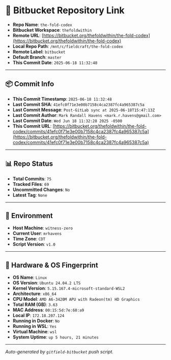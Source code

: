 # 🔗 Bitbucket Repository Link

- **Repo Name**: `the-fold-codex`
- **Bitbucket Workspace**: `thefoldwithin`
- **Remote URL**: [https://bitbucket.org/thefoldwithin/the-fold-codex](https://bitbucket.org/thefoldwithin/the-fold-codex)
- **Local Repo Path**: `/mnt/c/fieldcraft/the-fold-codex`
- **Remote Label**: `bitbucket`
- **Default Branch**: `master`
- **This Commit Date**: `2025-06-18 11:32:48`

---

## 📦 Commit Info

- **This Commit Timestamp**: `2025-06-18 11:32:48`
- **Last Commit SHA**: `41efc0f71e3e00b7158c4ca2387fc4a965387c5a`
- **Last Commit Message**: `Post-GitLab sync at 2025-06-18T15:47:13Z`
- **Last Commit Author**: `Mark Randall Havens <mark.r.havens@gmail.com>`
- **Last Commit Date**: `Wed Jun 18 11:32:28 2025 -0500`
- **This Commit URL**: [https://bitbucket.org/thefoldwithin/the-fold-codex/commits/41efc0f71e3e00b7158c4ca2387fc4a965387c5a](https://bitbucket.org/thefoldwithin/the-fold-codex/commits/41efc0f71e3e00b7158c4ca2387fc4a965387c5a)

---

## 📊 Repo Status

- **Total Commits**: `75`
- **Tracked Files**: `69`
- **Uncommitted Changes**: `No`
- **Latest Tag**: `None`

---

## 🧭 Environment

- **Host Machine**: `witness-zero`
- **Current User**: `mrhavens`
- **Time Zone**: `CDT`
- **Script Version**: `v1.0`

---

## 🧬 Hardware & OS Fingerprint

- **OS Name**: `Linux`
- **OS Version**: `Ubuntu 24.04.2 LTS`
- **Kernel Version**: `5.15.167.4-microsoft-standard-WSL2`
- **Architecture**: `x86_64`
- **CPU Model**: `AMD A6-3420M APU with Radeon(tm) HD Graphics`
- **Total RAM (GB)**: `3.63`
- **MAC Address**: `00:15:5d:7e:60:a9`
- **Local IP**: `172.18.207.124`
- **Running in Docker**: `No`
- **Running in WSL**: `Yes`
- **Virtual Machine**: `wsl`
- **System Uptime**: `up 5 hours, 21 minutes`

---

_Auto-generated by `gitfield-bitbucket` push script._
